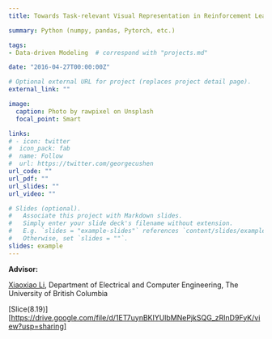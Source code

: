 ```yaml
---
title: Towards Task-relevant Visual Representation in Reinforcement Learning via Information Theory

summary: Python (numpy, pandas, Pytorch, etc.)

tags:
- Data-driven Modeling	# correspond with "projects.md"

date: "2016-04-27T00:00:00Z"

# Optional external URL for project (replaces project detail page).
external_link: ""

image:
  caption: Photo by rawpixel on Unsplash
  focal_point: Smart

links:
# - icon: twitter
#  icon_pack: fab
#  name: Follow
#  url: https://twitter.com/georgecushen
url_code: ""
url_pdf: ""
url_slides: ""
url_video: ""

# Slides (optional).
#   Associate this project with Markdown slides.
#   Simply enter your slide deck's filename without extension.
#   E.g. `slides = "example-slides"` references `content/slides/example-slides.md`.
#   Otherwise, set `slides = ""`.
slides: example                       
---
```


**Advisor:**

[ Xiaoxiao Li](https://xxlya.github.io/xiaoxiao/), Department of Electrical and Computer Engineering, The University of British Columbia



[Slice(8.19)][https://drive.google.com/file/d/1ET7uynBKIYUlbMNePjkSQG_zRInD9FyK/view?usp=sharing]

